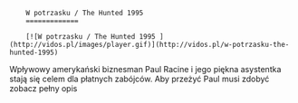 
        W potrzasku / The Hunted 1995 
        =============
        
        [![W potrzasku / The Hunted 1995 ](http://vidos.pl/images/player.gif)](http://vidos.pl/w-potrzasku-the-hunted-1995)
        
        
 Wpływowy amerykański biznesman Paul Racine i jego piękna asystentka stają się celem dla płatnych zabójców. Aby przeżyć Paul musi zdobyć zobacz pełny opis
    